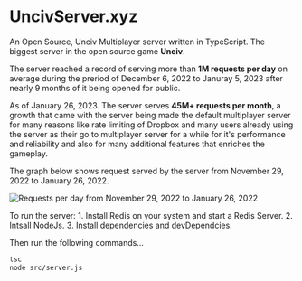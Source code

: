 # UncivServer.xyz

An Open Source, Unciv Multiplayer server written in TypeScript.
The biggest server in the open source game **Unciv**.

The server reached a record of serving more than **1M requests per day** on average during the preriod of December 6, 2022 to Januray 5, 2023 after nearly 9 months of it being opened for public.

As of January 26, 2023. The server serves **45M+ requests per month**, a growth that came with the server being made the default multiplayer server for many reasons like rate limiting of Dropbox and many users already using the server as their go to multiplayer server for a while for it's performance and reliability and also for many additional features that enriches the gameplay.

The graph below shows request served by the server from November 29, 2022 to January 26, 2022.

![Requests per day from November 29, 2022 to January 26, 2022](https://s3.gifyu.com/images/Requests-per-day-from-November-29-2022-to-January-26-2022.png)

To run the server:
    1. Install Redis on your system and start a Redis Server.
    2. Intsall NodeJs.
    3. Install dependencies and devDependcies.

Then run the following commands...
```bash
tsc
node src/server.js
```
